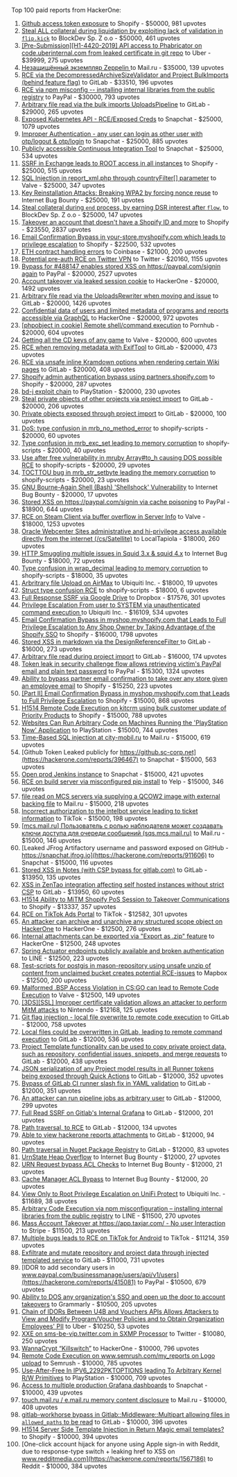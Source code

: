 Top 100 paid reports from HackerOne:

1. [Github access token exposure](https://hackerone.com/reports/1087489) to Shopify - $50000, 981 upvotes
2. [Steal ALL collateral during liquidation by exploiting lack of validation in `flip.kick`](https://hackerone.com/reports/684092) to BlockDev Sp. Z o.o - $50000, 461 upvotes
3. [[Pre-Submission][H1-4420-2019] API access to Phabricator on code.uberinternal.com from leaked certificate in git repo](https://hackerone.com/reports/591813) to Uber - $39999, 275 upvotes
4. [Незащищённый экземпляр Zeppelin ](https://hackerone.com/reports/992564) to Mail.ru - $35000, 139 upvotes
5. [RCE via the DecompressedArchiveSizeValidator and Project BulkImports (behind feature flag)](https://hackerone.com/reports/1609965) to GitLab - $33510, 196 upvotes
6. [RCE via npm misconfig -- installing internal libraries from the public registry](https://hackerone.com/reports/925585) to PayPal - $30000, 793 upvotes
7. [Arbitrary file read  via the bulk imports UploadsPipeline](https://hackerone.com/reports/1439593) to GitLab - $29000, 265 upvotes
8. [Exposed Kubernetes API - RCE/Exposed Creds](https://hackerone.com/reports/455645) to Snapchat - $25000, 1079 upvotes
9. [Improper Authentication - any user can login as other user with otp/logout & otp/login](https://hackerone.com/reports/921780) to Snapchat - $25000, 885 upvotes
10. [Publicly accessible Continuous Integration Tool](https://hackerone.com/reports/313457) to Snapchat - $25000, 534 upvotes
11. [SSRF in Exchange leads to ROOT access in all instances](https://hackerone.com/reports/341876) to Shopify - $25000, 515 upvotes
12. [SQL Injection in report_xml.php through countryFilter[] parameter](https://hackerone.com/reports/383127) to Valve - $25000, 347 upvotes
13. [Key Reinstallation Attacks: Breaking WPA2 by forcing nonce reuse](https://hackerone.com/reports/286740) to Internet Bug Bounty - $25000, 191 upvotes
14. [Steal collateral during `end` process, by earning DSR interest after `flow`.](https://hackerone.com/reports/672664) to BlockDev Sp. Z o.o - $25000, 147 upvotes
15. [Takeover an account that doesn't have a Shopify ID and more](https://hackerone.com/reports/867513) to Shopify - $23550, 2837 upvotes
16. [Email Confirmation Bypass in your-store.myshopify.com which leads to privilege escalation](https://hackerone.com/reports/910300) to Shopify - $22500, 532 upvotes
17. [ETH contract handling errors](https://hackerone.com/reports/328526) to Coinbase - $21000, 200 upvotes
18. [Potential pre-auth RCE on Twitter VPN](https://hackerone.com/reports/591295) to Twitter - $20160, 1155 upvotes
19. [Bypass for #488147 enables stored XSS on https://paypal.com/signin again](https://hackerone.com/reports/510152) to PayPal - $20000, 2527 upvotes
20. [Account takeover via leaked session cookie](https://hackerone.com/reports/745324) to HackerOne - $20000, 1492 upvotes
21. [Arbitrary file read via the UploadsRewriter when moving and issue](https://hackerone.com/reports/827052) to GitLab - $20000, 1426 upvotes
22. [Confidential data of users and limited metadata of programs and reports accessible via GraphQL](https://hackerone.com/reports/489146) to HackerOne - $20000, 972 upvotes
23. [[phpobject in cookie] Remote shell/command execution](https://hackerone.com/reports/141956) to Pornhub - $20000, 604 upvotes
24. [Getting all the CD keys of any game](https://hackerone.com/reports/391217) to Valve - $20000, 600 upvotes
25. [RCE when removing metadata with ExifTool](https://hackerone.com/reports/1154542) to GitLab - $20000, 473 upvotes
26. [RCE via unsafe inline Kramdown options when rendering certain Wiki pages](https://hackerone.com/reports/1125425) to GitLab - $20000, 408 upvotes
27. [Shopify admin authentication bypass using partners.shopify.com](https://hackerone.com/reports/270981) to Shopify - $20000, 287 upvotes
28. [bd-j exploit chain](https://hackerone.com/reports/1379975) to PlayStation - $20000, 230 upvotes
29. [Steal private objects of other projects via project import](https://hackerone.com/reports/743953) to GitLab - $20000, 206 upvotes
30. [Private objects exposed through project import](https://hackerone.com/reports/767770) to GitLab - $20000, 100 upvotes
31. [DoS: type confusion in mrb_no_method_error](https://hackerone.com/reports/181871) to shopify-scripts - $20000, 60 upvotes
32. [Type confusion in mrb_exc_set leading to memory corruption](https://hackerone.com/reports/185041) to shopify-scripts - $20000, 40 upvotes
33. [Use after free vulnerability in mruby Array#to_h causing DOS possible RCE](https://hackerone.com/reports/181321) to shopify-scripts - $20000, 29 upvotes
34. [TOCTTOU bug in mrb_str_setbyte leading the memory corruption](https://hackerone.com/reports/181893) to shopify-scripts - $20000, 23 upvotes
35. [GNU Bourne-Again Shell (Bash) 'Shellshock' Vulnerability](https://hackerone.com/reports/29839) to Internet Bug Bounty - $20000, 17 upvotes
36. [Stored XSS on https://paypal.com/signin via cache poisoning](https://hackerone.com/reports/488147) to PayPal - $18900, 644 upvotes
37. [RCE on Steam Client via buffer overflow in Server Info](https://hackerone.com/reports/470520) to Valve - $18000, 1253 upvotes
38. [Oracle Webcenter Sites administrative and hi-privilege access available directly from the internet (/cs/Satellite)](https://hackerone.com/reports/170532) to LocalTapiola - $18000, 260 upvotes
39. [HTTP Smuggling multiple issues in Squid 3.x & squid 4.x](https://hackerone.com/reports/758445) to Internet Bug Bounty - $18000, 72 upvotes
40. [Type confusion in wrap_decimal leading to memory corruption](https://hackerone.com/reports/185051) to shopify-scripts - $18000, 35 upvotes
41. [Arbritrary file Upload on AirMax](https://hackerone.com/reports/73480) to Ubiquiti Inc. - $18000, 19 upvotes
42. [Struct type confusion RCE](https://hackerone.com/reports/181879) to shopify-scripts - $18000, 6 upvotes
43. [Full Response SSRF via Google Drive](https://hackerone.com/reports/1406938) to Dropbox - $17576, 301 upvotes
44. [Privilege Escalation From user to SYSTEM via unauthenticated command execution ](https://hackerone.com/reports/544928) to Ubiquiti Inc. - $16109, 534 upvotes
45. [Email Confirmation Bypass in myshop.myshopify.com that Leads to Full Privilege Escalation to Any Shop Owner by Taking Advantage of the Shopify SSO](https://hackerone.com/reports/791775) to Shopify - $16000, 1798 upvotes
46. [Stored XSS in markdown via the DesignReferenceFilter ](https://hackerone.com/reports/1212067) to GitLab - $16000, 273 upvotes
47. [Arbitrary file read during project import](https://hackerone.com/reports/1132378) to GitLab - $16000, 174 upvotes
48. [Token leak in security challenge flow allows retrieving victim's PayPal email and plain text password](https://hackerone.com/reports/739737) to PayPal - $15300, 1324 upvotes
49. [Ability to bypass partner email confirmation to take over any store given an employee email](https://hackerone.com/reports/300305) to Shopify - $15250, 223 upvotes
50. [[Part II] Email Confirmation Bypass in myshop.myshopify.com that Leads to Full Privilege Escalation](https://hackerone.com/reports/796808) to Shopify - $15000, 868 upvotes
51. [H1514 Remote Code Execution on kitcrm using bulk customer update of Priority Products](https://hackerone.com/reports/422944) to Shopify - $15000, 788 upvotes
52. [Websites Can Run Arbitrary Code on Machines Running the 'PlayStation Now' Application](https://hackerone.com/reports/873614) to PlayStation - $15000, 744 upvotes
53. [Time-Based SQL injection at city-mobil.ru](https://hackerone.com/reports/868436) to Mail.ru - $15000, 619 upvotes
54. [Github Token Leaked publicly for https://github.sc-corp.net](https://hackerone.com/reports/396467) to Snapchat - $15000, 563 upvotes
55. [Open prod Jenkins instance](https://hackerone.com/reports/231460) to Snapchat - $15000, 421 upvotes
56. [RCE on build server via misconfigured pip install](https://hackerone.com/reports/946409) to Yelp - $15000, 346 upvotes
57. [file read on MCS servers via supplying a QCOW2 image with external backing file](https://hackerone.com/reports/1024899) to Mail.ru - $15000, 218 upvotes
58. [Incorrect authorization to the intelbot service leading to ticket information](https://hackerone.com/reports/1328546) to TikTok - $15000, 198 upvotes
59. [[mcs.mail.ru] Пользователь с ролью наблюдателя может создавать ключи доступа для очереди сообщений (sqs.mcs.mail.ru)](https://hackerone.com/reports/1177451) to Mail.ru - $15000, 146 upvotes
60. [Leaked JFrog Artifactory  username and password exposed on GitHub - https://snapchat.jfrog.io](https://hackerone.com/reports/911606) to Snapchat - $15000, 116 upvotes
61. [Stored XSS in Notes (with CSP bypass for gitlab.com)](https://hackerone.com/reports/1481207) to GitLab - $13950, 135 upvotes
62. [XSS in ZenTao integration affecting self hosted instances without strict CSP](https://hackerone.com/reports/1542510) to GitLab - $13950, 60 upvotes
63. [H1514 Ability to MiTM Shopify PoS Session to Takeover Communications](https://hackerone.com/reports/423467) to Shopify - $13337, 357 upvotes
64. [RCE on TikTok Ads Portal](https://hackerone.com/reports/1024575) to TikTok - $12582, 301 upvotes
65. [An attacker can archive and unarchive any structured scope object on HackerOne](https://hackerone.com/reports/1501611) to HackerOne - $12500, 276 upvotes
66. [Internal attachments can be exported via "Export as .zip" feature](https://hackerone.com/reports/186230) to HackerOne - $12500, 248 upvotes
67. [Spring Actuator endpoints publicly available and broken authentication](https://hackerone.com/reports/838635) to LINE - $12500, 223 upvotes
68. [Test-scripts for postgis in mason-repository using unsafe unzip of content from unclaimed bucket creates potential RCE-issues](https://hackerone.com/reports/329689) to Mapbox - $12500, 200 upvotes
69. [Malformed .BSP Access Violation in CS:GO can lead to Remote Code Execution](https://hackerone.com/reports/351014) to Valve - $12500, 149 upvotes
70. [[3DS][SSL] Improper certificate validation allows an attacker to perform MitM attacks](https://hackerone.com/reports/894922) to Nintendo - $12168, 125 upvotes
71. [Git flag injection - local file overwrite to remote code execution](https://hackerone.com/reports/658013) to GitLab - $12000, 758 upvotes
72. [Local files could be overwritten in GitLab, leading to remote command execution](https://hackerone.com/reports/587854) to GitLab - $12000, 536 upvotes
73. [Project Template functionality can be used to copy private project data, such as repository, confidential issues, snippets, and merge requests](https://hackerone.com/reports/689314) to GitLab - $12000, 438 upvotes
74. [JSON serialization of any Project model results in all Runner tokens being exposed through Quick Actions](https://hackerone.com/reports/509924) to GitLab - $12000, 352 upvotes
75. [Bypass of GitLab CI runner slash fix in YAML validation](https://hackerone.com/reports/409395) to GitLab - $12000, 351 upvotes
76. [An attacker can run pipeline jobs as arbitrary user](https://hackerone.com/reports/894569) to GitLab - $12000, 299 upvotes
77. [Full Read SSRF on Gitlab's Internal Grafana](https://hackerone.com/reports/878779) to GitLab - $12000, 201 upvotes
78. [Path traversal, to RCE](https://hackerone.com/reports/733072) to GitLab - $12000, 134 upvotes
79. [Able to view hackerone reports attachments](https://hackerone.com/reports/979787) to GitLab - $12000, 94 upvotes
80. [Path traversal in Nuget Package Registry](https://hackerone.com/reports/822262) to GitLab - $12000, 83 upvotes
81. [UrnState Heap Overflow](https://hackerone.com/reports/824771) to Internet Bug Bounty - $12000, 27 upvotes
82. [URN Request bypass ACL Checks](https://hackerone.com/reports/824802) to Internet Bug Bounty - $12000, 21 upvotes
83. [Cache Manager ACL Bypass](https://hackerone.com/reports/824203) to Internet Bug Bounty - $12000, 20 upvotes
84. [View Only to Root Privilege Escalation on UniFi Protect](https://hackerone.com/reports/825764) to Ubiquiti Inc. - $11689, 38 upvotes
85. [Arbitrary Code Execution via npm misconfiguration – installing internal libraries from the public registry](https://hackerone.com/reports/1043385) to LINE - $11500, 270 upvotes
86. [Mass Account Takeover at https://app.taxjar.com/ - No user Interaction](https://hackerone.com/reports/1581240) to Stripe - $11500, 213 upvotes
87. [Multiple bugs leads to RCE on TikTok for Android](https://hackerone.com/reports/1065500) to TikTok - $11214, 359 upvotes
88. [Exfiltrate and mutate repository and project data through injected templated service](https://hackerone.com/reports/446585) to GitLab - $11000, 731 upvotes
89. [IDOR to add secondary users in www.paypal.com/businessmanage/users/api/v1/users](https://hackerone.com/reports/415081) to PayPal - $10500, 679 upvotes
90. [Ability to DOS any organization's SSO and open up the door to account takeovers](https://hackerone.com/reports/976603) to Grammarly - $10500, 205 upvotes
91. [Chain of IDORs Between U4B and Vouchers APIs Allows Attackers to View and Modify Program/Voucher Policies and to Obtain Organization Employees' PII](https://hackerone.com/reports/1148697) to Uber - $10250, 53 upvotes
92. [XXE on sms-be-vip.twitter.com in SXMP Processor](https://hackerone.com/reports/248668) to Twitter - $10080, 250 upvotes
93. [WannaCrypt “Killswitch”](https://hackerone.com/reports/228648) to HackerOne - $10000, 796 upvotes
94. [Remote Code Execution on www.semrush.com/my_reports on Logo upload](https://hackerone.com/reports/403417) to Semrush - $10000, 785 upvotes
95. [Use-After-Free In IPV6_2292PKTOPTIONS leading To Arbitrary Kernel R/W Primitives](https://hackerone.com/reports/826026) to PlayStation - $10000, 709 upvotes
96. [Access to multiple production Grafana dashboards](https://hackerone.com/reports/663628) to Snapchat - $10000, 439 upvotes
97. [touch.mail.ru / e.mail.ru memory content disclosure](https://hackerone.com/reports/513236) to Mail.ru - $10000, 408 upvotes
98. [gitlab-workhorse bypass in Gitlab::Middleware::Multipart allowing files in `allowed_paths` to be read](https://hackerone.com/reports/850447) to GitLab - $10000, 396 upvotes
99. [H1514 Server Side Template Injection in Return Magic email templates?](https://hackerone.com/reports/423541) to Shopify - $10000, 394 upvotes
100. [One-click account hijack for anyone using Apple sign-in with Reddit, due to response-type switch + leaking href to XSS on www.redditmedia.com](https://hackerone.com/reports/1567186) to Reddit - $10000, 384 upvotes

